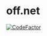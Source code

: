 # off.net

[![CodeFactor](https://www.codefactor.io/repository/github/sunt-programator/off-dotnet/badge)](https://www.codefactor.io/repository/github/sunt-programator/off-dotnet)
